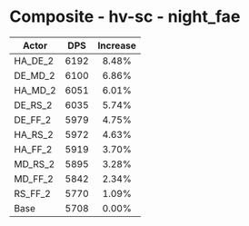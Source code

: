 # Composite - hv-sc - night_fae
| Actor | DPS | Increase |
|---|:---:|:---:|
|HA_DE_2|6192|8.48%|
|DE_MD_2|6100|6.86%|
|HA_MD_2|6051|6.01%|
|DE_RS_2|6035|5.74%|
|DE_FF_2|5979|4.75%|
|HA_RS_2|5972|4.63%|
|HA_FF_2|5919|3.70%|
|MD_RS_2|5895|3.28%|
|MD_FF_2|5842|2.34%|
|RS_FF_2|5770|1.09%|
|Base|5708|0.00%|
